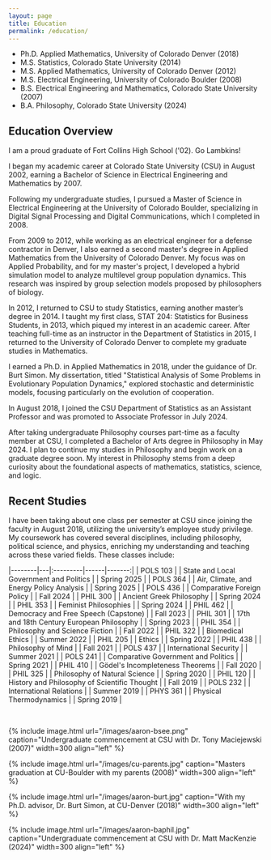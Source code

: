 ```yaml
---
layout: page
title: Education 
permalink: /education/
---
```


- Ph.D. Applied Mathematics, University of Colorado Denver (2018) <br>
- M.S. Statistics, Colorado State University (2014) <br>
- M.S. Applied Mathematics, University of Colorado Denver (2012) <br>
- M.S. Electrical Engineering, University of Colorado Boulder (2008) <br>
- B.S. Electrical Engineering and Mathematics, Colorado State University (2007) <br>
- B.A. Philosophy, Colorado State University (2024)


## Education Overview
I am a proud graduate of Fort Collins High School ('02). Go Lambkins!

I began my academic career at Colorado State University (CSU) in August 2002, earning a Bachelor of Science in Electrical Engineering and Mathematics by 2007.

Following my undergraduate studies, I pursued a Master of Science in Electrical Engineering at the University of Colorado Boulder, specializing in Digital Signal Processing and Digital Communications, which I completed in 2008.

From 2009 to 2012, while working as an electrical engineer for a defense contractor in Denver, I also earned a second master's degree in Applied Mathematics from the University of Colorado Denver. My focus was on Applied Probability, and for my master's project, I developed a hybrid simulation model to analyze multilevel group population dynamics. This research was inspired by group selection models proposed by philosophers of biology.

In 2012, I returned to CSU to study Statistics, earning another master’s degree in 2014. I taught my first class, STAT 204: Statistics for Business Students, in 2013, which piqued my interest in an academic career. After teaching full-time as an instructor in the Department of Statistics in 2015, I returned to the University of Colorado Denver to complete my graduate studies in Mathematics.

I earned a Ph.D. in Applied Mathematics in 2018, under the guidance of Dr. Burt Simon. My dissertation, titled "Statistical Analysis of Some Problems in Evolutionary Population Dynamics," explored stochastic and deterministic models, focusing particularly on the evolution of cooperation.

In August 2018, I joined the CSU Department of Statistics as an Assistant Professor and was promoted to Associate Professor in July 2024. 

After taking undergraduate Philosophy courses part-time as a faculty member at CSU, I completed a Bachelor of Arts degree in Philosophy in May 2024. I plan to continue my studies in Philosophy and begin work on a graduate degree soon. My interest in Philosophy stems from a deep curiosity about the foundational aspects of mathematics, statistics, science, and logic.

## Recent Studies

I have been taking about one class per semester at CSU since joining the faculty in August 2018, utilizing the university’s employee study privilege. My coursework has covered several disciplines, including philosophy, political science, and physics, enriching my understanding and teaching across these varied fields. These classes include:

|--------|---|:---------|------|-------:|
| POLS 103 | | State and Local Government and Politics | | Spring 2025 |
| POLS 364 | | Air, Climate, and Energy Policy Analysis | | Spring 2025 |
| POLS 436 | | Comparative Foreign Policy | | Fall 2024 |
| PHIL 300 | | Ancient Greek Philosophy | | Spring 2024 |
| PHIL 353 | | Feminist Philosophies | | Spring 2024 |
| PHIL 462 | | Democracy and Free Speech (Capstone) | | Fall 2023 |
| PHIL 301 | | 17th and 18th Century European Philosophy | | Spring 2023 |
| PHIL 354 | | Philosophy and Science Fiction | | Fall 2022 |
| PHIL 322 | | Biomedical Ethics | | Summer 2022 |
| PHIL 205 | | Ethics | | Spring 2022 |
| PHIL 438 | | Philosophy of Mind | | Fall 2021 |
| POLS 437 | | International Security | | Summer 2021 |
| POLS 241 | | Comparative Government and Politics | | Spring 2021 |
| PHIL 410 | | Gödel's Incompleteness Theorems | | Fall 2020 |
| PHIL 325 | | Philosophy of Natural Science | | Spring 2020 |
| PHIL 120 | | History and Philosophy of Scientific Thought | | Fall 2019 |
| POLS 232 | | International Relations | | Summer 2019 |
| PHYS 361 | | Physical Thermodynamics | | Spring 2019 |

<br>

{% include image.html url="/images/aaron-bsee.png" caption="Undergraduate commencement at CSU with Dr. Tony Maciejewski (2007)" width=300 align="left" %} 

{% include image.html url="/images/cu-parents.jpg" caption="Masters graduation at CU-Boulder with my parents (2008)" width=300 align="left" %}

{% include image.html url="/images/aaron-burt.jpg" caption="With my Ph.D. advisor, Dr. Burt Simon, at CU-Denver (2018)" width=300  align="left" %}

{% include image.html url="/images/aaron-baphil.jpg" caption="Undergraduate commencement at CSU with Dr. Matt MacKenzie (2024)" width=300  align="left" %}